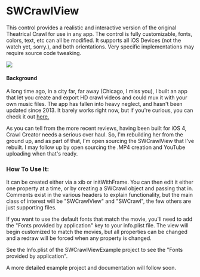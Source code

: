 # SWCrawlView

This control provides a realistic and interactive version of the original Theatrical Crawl for use in any app. The control is fully customizable, fonts, colors, text, etc can all be modified. It supports all iOS Devices (not the watch yet, sorry.), and both orientations. Very specific implementations may require source code tweaking.

<img src="http://i.imgur.com/XgYsfbh.png">

#### Background
A long time ago, in a city far, far away (Chicago, I miss you), I built an app that let you create and export HD crawl videos and could mux it with your own music files. The app has fallen into heavy neglect, and hasn't been updated since 2013. It barely works right now, but if you're curious, you can check it out [here.](https://itunes.apple.com/us/app/star-wars-crawl-creator/id494406923?mt=8) 

As you can tell from the more recent reviews, having been built for iOS 4, Crawl Creator needs a serious over haul. So, I'm rebuilding her from the ground up, and as part of that, I'm open sourcing the SWCrawlView that I've rebuilt. I may follow up by open sourcing the .MP4 creation and YouTube uploading when that's ready.

### How To Use It:

It can be created either via a xib or initWithFrame. You can then edit it either one property at a time, or by creating a SWCrawl object and passing that in. Comments exist in the various headers to explain functionality, but the main class of interest will be "SWCrawlView" and "SWCrawl", the few others are just supporting files.

If you want to use the default fonts that match the movie, you'll need to add the "Fonts provided by application" key to your info.plist file. The view will begin customized to match the movies, but all properties can be changed and a redraw will be forced when any property is changed. 

See the Info.plist of the SWCrawlViewExample project to see the "Fonts provided by application".

A more detailed example project and documentation will follow soon.
